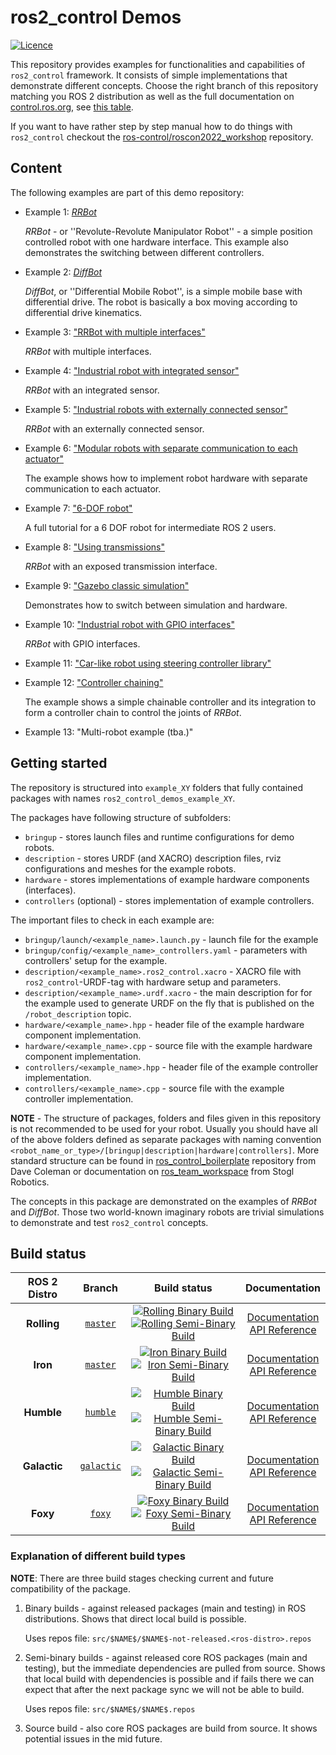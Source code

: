 # ros2_control Demos

[![Licence](https://img.shields.io/badge/License-Apache%202.0-blue.svg)](https://opensource.org/licenses/Apache-2.0)

This repository provides examples for functionalities and capabilities of `ros2_control` framework.
It consists of simple implementations that demonstrate different concepts. Choose the right branch of this repository matching you ROS 2 distribution as well as the full documentation on [control.ros.org](https://control.ros.org), see [this table](#build-status).

If you want to have rather step by step manual how to do things with `ros2_control` checkout the [ros-control/roscon2022_workshop](https://github.com/ros-controls/roscon2022_workshop) repository.

## Content

The following examples are part of this demo repository:

* Example 1: [*RRBot*](example_1)

   *RRBot* - or ''Revolute-Revolute Manipulator Robot'' - a simple position controlled robot with one hardware interface. This example also demonstrates the switching between different controllers.


* Example 2: [*DiffBot*](example_2)

   *DiffBot*, or ''Differential Mobile Robot'', is a simple mobile base with differential drive.
   The robot is basically a box moving according to differential drive kinematics.


* Example 3: ["RRBot with multiple interfaces"](example_3)

   *RRBot* with multiple interfaces.


* Example 4: ["Industrial robot with integrated sensor"](example_4)

   *RRBot* with an integrated sensor.

* Example 5: ["Industrial robots with externally connected sensor"](example_5)

   *RRBot* with an externally connected sensor.

* Example 6: ["Modular robots with separate communication to each actuator"](example_6)

   The example shows how to implement robot hardware with separate communication to each actuator.

* Example 7: ["6-DOF robot"](example_7)

   A full tutorial for a 6 DOF robot for intermediate ROS 2 users.

* Example 8: ["Using transmissions"](example_8)

   *RRBot* with an exposed transmission interface.

* Example 9: ["Gazebo classic simulation"](example_9)

   Demonstrates how to switch between simulation and hardware.

* Example 10: ["Industrial robot with GPIO interfaces"](example_10)

   *RRBot* with GPIO interfaces.

* Example 11: ["Car-like robot using steering controller library"](example_11)

* Example 12: ["Controller chaining"](example_12)

   The example shows a simple chainable controller and its integration to form a controller chain to control the joints of *RRBot*.

* Example 13: "Multi-robot example (tba.)"

## Getting started

The repository is structured into `example_XY` folders that fully contained packages with names `ros2_control_demos_example_XY`.

The packages have following structure of subfolders:

- `bringup` - stores launch files and runtime configurations for demo robots.
- `description` - stores URDF (and XACRO) description files, rviz configurations and meshes for the example robots.
- `hardware` - stores implementations of example hardware components (interfaces).
- `controllers` (optional) - stores implementation of example controllers.

The important files to check in each example are:

- `bringup/launch/<example_name>.launch.py` - launch file for the example
- `bringup/config/<example_name>_controllers.yaml` - parameters with controllers' setup for the example.
- `description/<example_name>.ros2_control.xacro` - XACRO file with `ros2_control`-URDF-tag with hardware setup and parameters.
- `description/<example_name>.urdf.xacro` - the main description for for the example used to generate URDF on the fly that is published on the `/robot_description` topic.
- `hardware/<example_name>.hpp` - header file of the example hardware component implementation.
- `hardware/<example_name>.cpp` - source file with the example hardware component implementation.
- `controllers/<example_name>.hpp` - header file of the example controller implementation.
- `controllers/<example_name>.cpp` - source file with the example controller implementation.

**NOTE** - The structure of packages, folders and files given in this repository is not recommended to be used for your robot. Usually you should have all of the above folders defined as separate packages with naming convention `<robot_name_or_type>/[bringup|description|hardware|controllers]`.
  More standard structure can be found in [ros_control_boilerplate](https://github.com/PickNikRobotics/ros_control_boilerplate) repository from Dave Coleman or documentation on [ros_team_workspace](https://rtw.stoglrobotics.de/master/guidelines/robot_package_structure.html) from Stogl Robotics.

The concepts in this package are demonstrated on the examples of *RRBot* and *DiffBot*.
Those two world-known imaginary robots are trivial simulations to demonstrate and test `ros2_control` concepts.

## Build status

ROS 2 Distro | Branch | Build status | Documentation
:----------: | :----: | :----------: | :-----------:
**Rolling** | [`master`](https://github.com/ros-controls/ros2_control_demos/tree/rolling) | [![Rolling Binary Build](https://github.com/ros-controls/ros2_control_demos/actions/workflows/rolling-binary-build.yml/badge.svg?branch=master)](https://github.com/ros-controls/ros2_control_demos/actions/workflows/rolling-binary-build.yml?branch=master) <br /> [![Rolling Semi-Binary Build](https://github.com/ros-controls/ros2_control_demos/actions/workflows/rolling-semi-binary-build.yml/badge.svg?branch=master)](https://github.com/ros-controls/ros2_control_demos/actions/workflows/rolling-semi-binary-build.yml?branch=master) <br /> | [Documentation](https://control.ros.org/master/index.html) <br /> [API Reference](https://control.ros.org/master/doc/api/index.html)
**Iron** | [`master`](https://github.com/ros-controls/ros2_control_demos/tree/master) | [![Iron Binary Build](https://github.com/ros-controls/ros2_control_demos/actions/workflows/iron-binary-build.yml/badge.svg?branch=master)](https://github.com/ros-controls/ros2_control_demos/actions/workflows/iron-binary-build.yml?branch=master) <br /> [![Iron Semi-Binary Build](https://github.com/ros-controls/ros2_control_demos/actions/workflows/iron-semi-binary-build.yml/badge.svg?branch=master)](https://github.com/ros-controls/ros2_control_demos/actions/workflows/iron-semi-binary-build.yml?branch=master) <br /> | [Documentation](https://control.ros.org/iron/index.html) <br /> [API Reference](https://control.ros.org/iron/doc/api/index.html)
**Humble** | [`humble`](https://github.com/ros-controls/ros2_control_demos/tree/humble) | [![Humble Binary Build](https://github.com/ros-controls/ros2_control_demos/actions/workflows/humble-binary-build.yml/badge.svg?branch=humble)](https://github.com/ros-controls/ros2_control_demos/actions/workflows/humble-binary-build.yml?branch=humble) <br /> [![Humble Semi-Binary Build](https://github.com/ros-controls/ros2_control_demos/actions/workflows/humble-semi-binary-build.yml/badge.svg?branch=humble)](https://github.com/ros-controls/ros2_control_demos/actions/workflows/humble-semi-binary-build.yml?branch=humble) <br /> | [Documentation](https://control.ros.org/humble/index.html) <br /> [API Reference](https://control.ros.org/humble/doc/api/index.html)
**Galactic** | [`galactic`](https://github.com/ros-controls/ros2_control_demos/tree/galactic) | [![Galactic Binary Build](https://github.com/ros-controls/ros2_control_demos/actions/workflows/galactic-binary-build.yml/badge.svg?branch=galactic)](https://github.com/ros-controls/ros2_control_demos/actions/workflows/galactic-binary-build.yml?branch=galactic) <br /> [![Galactic Semi-Binary Build](https://github.com/ros-controls/ros2_control_demos/actions/workflows/galactic-semi-binary-build.yml/badge.svg?branch=galactic)](https://github.com/ros-controls/ros2_control_demos/actions/workflows/galactic-semi-binary-build.yml?branch=galactic) <br /> | [Documentation](https://control.ros.org/galactic/index.html) <br /> [API Reference](https://control.ros.org/galactic/doc/api/index.html)
**Foxy** | [`foxy`](https://github.com/ros-controls/ros2_control_demos/tree/foxy) | [![Foxy Binary Build](https://github.com/ros-controls/ros2_control_demos/actions/workflows/foxy-binary-build.yml/badge.svg?branch=foxy)](https://github.com/ros-controls/ros2_control_demos/actions/workflows/foxy-binary-build.yml?branch=foxy) <br /> [![Foxy Semi-Binary Build](https://github.com/ros-controls/ros2_control_demos/actions/workflows/foxy-semi-binary-build.yml/badge.svg?branch=foxy)](https://github.com/ros-controls/ros2_control_demos/actions/workflows/foxy-semi-binary-build.yml?branch=foxy) <br /> | [Documentation](https://control.ros.org/foxy/index.html) <br /> [API Reference](https://control.ros.org/foxy/doc/api/index.html)

### Explanation of different build types

**NOTE**: There are three build stages checking current and future compatibility of the package.

1. Binary builds - against released packages (main and testing) in ROS distributions. Shows that direct local build is possible.

   Uses repos file: `src/$NAME$/$NAME$-not-released.<ros-distro>.repos`

1. Semi-binary builds - against released core ROS packages (main and testing), but the immediate dependencies are pulled from source.
   Shows that local build with dependencies is possible and if fails there we can expect that after the next package sync we will not be able to build.

   Uses repos file: `src/$NAME$/$NAME$.repos`

1. Source build - also core ROS packages are build from source. It shows potential issues in the mid future.
